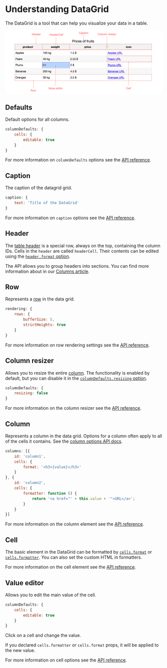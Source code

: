 Understanding DataGrid
===

The DataGrid is a tool that can help you visualize your data in a table.

![datagrid.png](datagrid.png)

Defaults
---------
Default options for all columns.

```js
columnDefaults: {
    cells: {
        editable: true
    }
}
```

For more information on `columnDefaults` options see the [API reference](https://api.highcharts.com/dashboards/#interfaces/DataGrid_Options.Options-1#columnDefaults).

Caption
---------

The caption of the datagrid grid.

```js
caption: {
    text: 'Title of the DataGrid'
}
```

For more information on `caption` options see the [API reference](https://api.highcharts.com/dashboards/#interfaces/DataGrid_Options.Options-1#caption).

Header
---------

The [table header](https://api.highcharts.com/dashboards/#classes/DataGrid_DataGridTableHeader) is a special row, always on the top, containing the column IDs.
Cells in the `header` are called `headerCell`. Their contents can be edited using the
[`header.format` option](https://api.highcharts.com/dashboards/#interfaces/DataGrid_DataGridOptions.ColumnOptions#headerFormat).

The API allows you to group headers into sections.
You can find more information about in our [Columns article](/docs/dashboards/columns).

Row
---------

Represents a [row](https://api.highcharts.com/dashboards/#classes/DataGrid_DataGridRow.DataGridRow-1) in the data grid.

```js
rendering: {
    rows: {
        bufferSize: 5,
        strictHeights: true
    }
}
```

For more information on row rendering settings see the [API reference](https://api.highcharts.com/dashboards/#interfaces/DataGrid_DataGridOptions.RowsSettings).

Column resizer
---------

Allows you to resize the entire [column](https://api.highcharts.com/dashboards/#classes/DataGrid_DataGridColumn.DataGridColumn-1). The functionality is enabled by default,
but you can disable it in the [`columnDefaults.resizing` option](https://api.highcharts.com/dashboards/#interfaces/DataGrid_DataGridOptions.ColumnsSettings).

```js
columnDefaults: {
    resizing: false
}
```

For more information on the column resizer see the [API reference](https://api.highcharts.com/dashboards/#classes/DataGrid_Actions_ColumnsResizer.ColumnsResizer).

Column
---------

Represents a column in the data grid. Options for a column often apply to all of the cells it contains. See the [column options API docs](https://api.highcharts.com/dashboards/typedoc/interfaces/DataGrid_DataGridOptions.IndividualColumnOptions.html).

```js
columns: [{
    id: 'column1',
    cells: {
        format: '<h3>{value}</h3>'
    }
}, {
    id: 'column2',
    cells: {
        formatter: function () {
            return '<a href="' + this.value + '">URL</a>';
        }
    }
}]
```

For more information on the column element see the [API reference](https://api.highcharts.com/dashboards/typedoc/classes/DataGrid_DataGridColumn.DataGridColumn-1.html).


Cell
---------

The basic element in the DataGrid can be formatted by [`cells.format`](https://api.highcharts.com/dashboards/#interfaces/DataGrid_DataGridOptions.ColumnOptions#cellFormat) or [`cells.formatter`](https://api.highcharts.com/dashboards/#interfaces/DataGrid_DataGridOptions.ColumnOptions#cellFormatter).
You can also set the custom HTML in formatters.

For more information on the cell element see the [API reference](https://api.highcharts.com/dashboards/typedoc/classes/DataGrid_DataGridCell.DataGridCell-1.html).


Value editor
---------

Allows you to edit the main value of the cell.

```js
columnDefaults: {
    cells: {
        editable: true
    }
}
```

Click on a cell and change the value.

If you declared `cells.formatter` or `cells.format` props, it will be applied to the
new value.

For more information on cell options see the [API reference](https://api.highcharts.com/dashboards/typedoc/interfaces/DataGrid_DataGridOptions.IndividualColumnOptions.html#editable).
